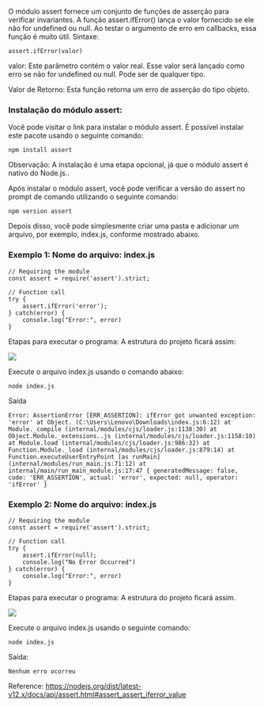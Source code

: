 O módulo assert fornece um conjunto de funções de asserção para verificar invariantes. A função assert.ifError() lança o valor fornecido se ele não for undefined ou null. Ao testar o argumento de erro em callbacks, essa função é muito útil.
Sintaxe: 
```
assert.ifError(valor)
```
valor: Este parâmetro contém o valor real. Esse valor será lançado como erro se não for undefined ou null. Pode ser de qualquer tipo.

Valor de Retorno: Esta função retorna um erro de asserção do tipo objeto.

### Instalação do módulo assert: 
Você pode visitar o link para instalar o módulo assert. É possível instalar este pacote usando o seguinte comando:
```
npm install assert
```
Observação: A instalação é uma etapa opcional, já que o módulo assert é nativo do Node.js..

Após instalar o módulo assert, você pode verificar a versão do assert no prompt de comando utilizando o seguinte comando:
```
npm version assert
```
Depois disso, você pode simplesmente criar uma pasta e adicionar um arquivo, por exemplo, index.js, conforme mostrado abaixo.

### Exemplo 1: Nome do arquivo: index.js

```node
// Requiring the module
const assert = require('assert').strict;

// Function call
try {
    assert.ifError('error');
} catch(error) {
    console.log("Error:", error)
}
```

Etapas para executar o programa: 
A estrutura do projeto ficará assim:
  
![](https://media.geeksforgeeks.org/wp-content/uploads/20200606171437/structure56.png)

Execute o arquivo index.js usando o comando abaixo:
```
node index.js
```
Saída
```
Error: AssertionError [ERR_ASSERTION]: ifError got unwanted exception: 'error' at Object. (C:\Users\Lenovo\Downloads\index.js:6:12) at Module._compile (internal/modules/cjs/loader.js:1138:30) at Object.Module._extensions..js (internal/modules/cjs/loader.js:1158:10) at Module.load (internal/modules/cjs/loader.js:986:32) at Function.Module._load (internal/modules/cjs/loader.js:879:14) at Function.executeUserEntryPoint [as runMain] (internal/modules/run_main.js:71:12) at internal/main/run_main_module.js:17:47 { generatedMessage: false, code: 'ERR_ASSERTION', actual: 'error', expected: null, operator: 'ifError' }
```


### Exemplo 2: Nome do arquivo: index.js

```node
// Requiring the module
const assert = require('assert').strict;

// Function call
try {
    assert.ifError(null);
    console.log("No Error Occurred")
} catch(error) {
    console.log("Error:", error)
}
```

Etapas para executar o programa: 
A estrutura do projeto ficará assim.
  
![](https://media.geeksforgeeks.org/wp-content/uploads/20200606171437/structure56.png)

Execute o arquivo index.js usando o seguinte comando:
```
node index.js
```
Saída: 
```
Nenhum erro ocorreu
```


Reference: https://nodejs.org/dist/latest-v12.x/docs/api/assert.html#assert_assert_iferror_value
